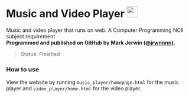 # Music and Video Player <img src="https://upload.wikimedia.org/wikipedia/commons/thumb/6/61/HTML5_logo_and_wordmark.svg/512px-HTML5_logo_and_wordmark.svg.png" style="height:30px;">

<!-- PROGRAMMING LANGUAGE ICONS
HTML: https://upload.wikimedia.org/wikipedia/commons/thumb/6/61/HTML5_logo_and_wordmark.svg/512px-HTML5_logo_and_wordmark.svg.png
JAVA: https://upload.wikimedia.org/wikipedia/en/thumb/3/30/Java_programming_language_logo.svg/1200px-Java_programming_language_logo.svg.png
Python: https://upload.wikimedia.org/wikipedia/commons/thumb/c/c3/Python-logo-notext.svg/1869px-Python-logo-notext.svg.png
mySQL: https://upload.wikimedia.org/wikipedia/labs/8/8e/Mysql_logo.png
-->

Music and video player that runs on web. A Computer Programming NCII subject requirement <br>
**Programmed and published on GitHub by Mark Jerwin [(@jrwnnnn)](https://github.com/jrwnnnn).** <br>
> Status: Finished <br>
### How to use
View the website by running `music_player/homepage.html` for the music player and `video_player/home.html` for the video player.
